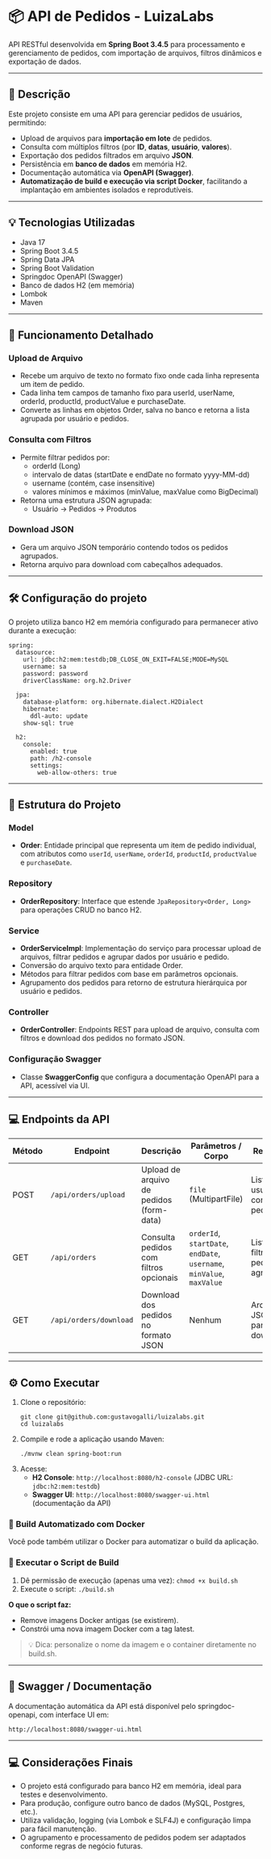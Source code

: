 # 📦 API de Pedidos - LuizaLabs
API RESTful desenvolvida em **Spring Boot 3.4.5** para processamento e gerenciamento de pedidos, com importação de arquivos, filtros dinâmicos e exportação de dados.

***

## 🔖 Descrição
Este projeto consiste em uma API para gerenciar pedidos de usuários, permitindo:
 - Upload de arquivos para **importação em lote** de pedidos.
 - Consulta com múltiplos filtros (por **ID**, **datas**, **usuário**, **valores**).
 - Exportação dos pedidos filtrados em arquivo **JSON**.
 - Persistência em **banco de dados** em memória H2.
 - Documentação automática via **OpenAPI (Swagger)**.
 - **Automatização de build e execução via script Docker**, facilitando a implantação em ambientes isolados e reprodutíveis.

***

## 💡 Tecnologias Utilizadas
 - Java 17
 - Spring Boot 3.4.5
 - Spring Data JPA
 - Spring Boot Validation
 - Springdoc OpenAPI (Swagger)
 - Banco de dados H2 (em memória)
 - Lombok
 - Maven

***
## 🧠 Funcionamento Detalhado
### Upload de Arquivo
- Recebe um arquivo de texto no formato fixo onde cada linha representa um item de pedido.
- Cada linha tem campos de tamanho fixo para userId, userName, orderId, productId, productValue e purchaseDate.
- Converte as linhas em objetos Order, salva no banco e retorna a lista agrupada por usuário e pedidos.

### Consulta com Filtros
- Permite filtrar pedidos por:
  - orderId (Long)
  - intervalo de datas (startDate e endDate no formato yyyy-MM-dd)
  - username (contém, case insensitive)
  - valores mínimos e máximos (minValue, maxValue como BigDecimal)
- Retorna uma estrutura JSON agrupada:
  - Usuário → Pedidos → Produtos

### Download JSON
- Gera um arquivo JSON temporário contendo todos os pedidos agrupados.
- Retorna arquivo para download com cabeçalhos adequados.

***
## 🛠️ Configuração do projeto
O projeto utiliza banco H2 em memória configurado para permanecer ativo durante a execução:

```
spring:
  datasource:
    url: jdbc:h2:mem:testdb;DB_CLOSE_ON_EXIT=FALSE;MODE=MySQL
    username: sa
    password: password
    driverClassName: org.h2.Driver

  jpa:
    database-platform: org.hibernate.dialect.H2Dialect
    hibernate:
      ddl-auto: update
    show-sql: true

  h2:
    console:
      enabled: true
      path: /h2-console
      settings:
        web-allow-others: true
```
***
## 🧩 Estrutura do Projeto
### Model
- **Order**: Entidade principal que representa um item de pedido individual, com atributos como ```userId```, ```userName```, ```orderId```, ```productId```, ```productValue``` e ```purchaseDate```.

### Repository
- **OrderRepository**: Interface que estende ```JpaRepository<Order, Long>``` para operações CRUD no banco H2.

### Service
- **OrderServiceImpl**: Implementação do serviço para processar upload de arquivos, filtrar pedidos e agrupar dados por usuário e pedido.
- Conversão do arquivo texto para entidade Order.
- Métodos para filtrar pedidos com base em parâmetros opcionais.
- Agrupamento dos pedidos para retorno de estrutura hierárquica por usuário e pedidos.

### Controller
- **OrderController**: Endpoints REST para upload de arquivo, consulta com filtros e download dos pedidos no formato JSON.

### Configuração Swagger
- Classe **SwaggerConfig** que configura a documentação OpenAPI para a API, acessível via UI.

***

## 💻 Endpoints da API

| Método | Endpoint               | Descrição                                | Parâmetros / Corpo                                                    | Resposta                            |
| ------ | ---------------------- | ---------------------------------------- | --------------------------------------------------------------------- | ----------------------------------- |
| POST   | `/api/orders/upload`   | Upload de arquivo de pedidos (form-data) | `file` (MultipartFile)                                                | Lista de usuários com pedidos       |
| GET    | `/api/orders`          | Consulta pedidos com filtros opcionais   | `orderId`, `startDate`, `endDate`, `username`, `minValue`, `maxValue` | Lista filtrada de pedidos agrupados |
| GET    | `/api/orders/download` | Download dos pedidos no formato JSON     | Nenhum                                                                | Arquivo JSON para download          |

***

## ⚙️ Como Executar
1. Clone o repositório:
   ```
   git clone git@github.com:gustavogalli/luizalabs.git
   cd luizalabs
   ```
2. Compile e rode a aplicação usando Maven:
   ```
   ./mvnw clean spring-boot:run
   ```
3. Acesse:
   - **H2 Console**: ```http://localhost:8080/h2-console``` (JDBC URL: ```jdbc:h2:mem:testdb```)
   - **Swagger UI**: ```http://localhost:8080/swagger-ui.html``` (documentação da API)

### 🐳 Build Automatizado com Docker
Você pode também utilizar o Docker para automatizar o build da aplicação.
### **📜 Executar o Script de Build**
1. Dê permissão de execução (apenas uma vez):
```chmod +x build.sh```
2. Execute o script:
```./build.sh```

**O que o script faz:**
- Remove imagens Docker antigas (se existirem).
- Constrói uma nova imagem Docker com a tag latest.
> 💡 Dica: personalize o nome da imagem e o container diretamente no build.sh.

***

## 📄 Swagger / Documentação
A documentação automática da API está disponível pelo springdoc-openapi, com interface UI em:

```
http://localhost:8080/swagger-ui.html
```

***

## 💻 Considerações Finais
- O projeto está configurado para banco H2 em memória, ideal para testes e desenvolvimento.
- Para produção, configure outro banco de dados (MySQL, Postgres, etc.).
- Utiliza validação, logging (via Lombok e SLF4J) e configuração limpa para fácil manutenção.
- O agrupamento e processamento de pedidos podem ser adaptados conforme regras de negócio futuras.
